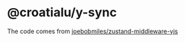 # @croatialu/y-sync

The code comes from [joebobmiles/zustand-middleware-yjs](https://github.com/joebobmiles/zustand-middleware-yjs)
